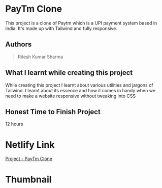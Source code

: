 
# PayTm Clone

This project is a clone of Paytm which is a UPI payment system based in India. It's made up with Tailwind and fully responsive.





## Authors

 >Ritesh Kumar Sharma


## What I learnt while creating this project

While creating this project I learnt about various utilities and jargons of Tailwind. I learnt about its essence and how it comes in handy when we need to make a website responsive without tweaking into CSS



## Honest Time to Finish Project

12 hours



# Netlify Link

[Project - PayTm Clone](https://paytm-clone-rk.netlify.app/)

# Thumbnail

